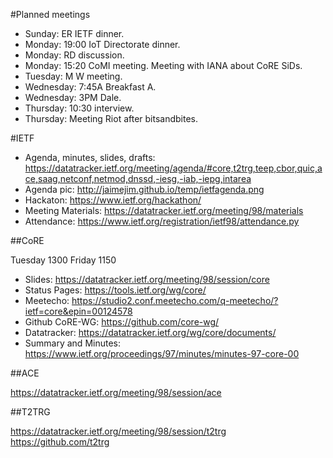 #Planned meetings

- Sunday: ER IETF dinner.
- Monday: 19:00 IoT Directorate dinner.
- Monday: RD discussion.
- Monday: 15:20 CoMI meeting. Meeting with IANA about CoRE SiDs.
- Tuesday: M W meeting.
- Wednesday: 7:45A Breakfast A.
- Wednesday: 3PM Dale.
- Thursday: 10:30 interview.
- Thursday: Meeting Riot after bitsandbites.

#IETF

- Agenda, minutes, slides, drafts: <https://datatracker.ietf.org/meeting/agenda/#core,t2trg,teep,cbor,quic,ace,saag,netconf,netmod,dnssd,-iesg,-iab,-iepg,intarea>
- Agenda pic: <http://jaimejim.github.io/temp/ietfagenda.png>
- Hackaton: <https://www.ietf.org/hackathon/>
- Meeting Materials: <https://datatracker.ietf.org/meeting/98/materials>
- Attendance: <https://www.ietf.org/registration/ietf98/attendance.py>

##CoRE

Tuesday 1300
Friday 1150

- Slides: https://datatracker.ietf.org/meeting/98/session/core
- Status Pages: <https://tools.ietf.org/wg/core/>
- Meetecho: <https://studio2.conf.meetecho.com/q-meetecho/?ietf=core&epin=00124578>
- Github CoRE-WG: <https://github.com/core-wg/>
- Datatracker: <https://datatracker.ietf.org/wg/core/documents/>
- Summary and Minutes: <https://www.ietf.org/proceedings/97/minutes/minutes-97-core-00>

##ACE

<https://datatracker.ietf.org/meeting/98/session/ace>

##T2TRG

<https://datatracker.ietf.org/meeting/98/session/t2trg>
<https://github.com/t2trg>
